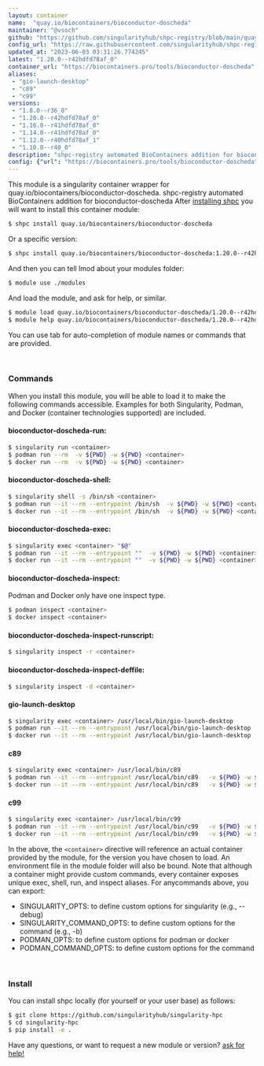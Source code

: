 ```yaml
---
layout: container
name:  "quay.io/biocontainers/bioconductor-doscheda"
maintainer: "@vsoch"
github: "https://github.com/singularityhub/shpc-registry/blob/main/quay.io/biocontainers/bioconductor-doscheda/container.yaml"
config_url: "https://raw.githubusercontent.com/singularityhub/shpc-registry/main/quay.io/biocontainers/bioconductor-doscheda/container.yaml"
updated_at: "2023-06-03 03:31:26.774245"
latest: "1.20.0--r42hdfd78af_0"
container_url: "https://biocontainers.pro/tools/bioconductor-doscheda"
aliases:
 - "gio-launch-desktop"
 - "c89"
 - "c99"
versions:
 - "1.8.0--r36_0"
 - "1.20.0--r42hdfd78af_0"
 - "1.16.0--r41hdfd78af_0"
 - "1.14.0--r41hdfd78af_0"
 - "1.12.0--r40hdfd78af_1"
 - "1.10.0--r40_0"
description: "shpc-registry automated BioContainers addition for bioconductor-doscheda"
config: {"url": "https://biocontainers.pro/tools/bioconductor-doscheda", "maintainer": "@vsoch", "description": "shpc-registry automated BioContainers addition for bioconductor-doscheda", "latest": {"1.20.0--r42hdfd78af_0": "sha256:e2f1b989a9fd0e72c2d356c58ae5d7f16b193ad8909bc2036d364f9ffa2298c7"}, "tags": {"1.8.0--r36_0": "sha256:823bfe1f4ad09bbeccbdbbd61392821b31ea6d196832eeca3c8145afd967574b", "1.20.0--r42hdfd78af_0": "sha256:e2f1b989a9fd0e72c2d356c58ae5d7f16b193ad8909bc2036d364f9ffa2298c7", "1.16.0--r41hdfd78af_0": "sha256:ec8d2c8f1d9d09ce1e8c40e83ba105034a4d7f5ac1ee5e183ee518ef4b6dad10", "1.14.0--r41hdfd78af_0": "sha256:772f4e79a8b3cbec7c9720155a1abe8733a37f14e1393e92f11a34f7abcb241f", "1.12.0--r40hdfd78af_1": "sha256:182c4ff88589b723e13117a5f715fa568e364a25cf2b42de58e50bc60cb612ec", "1.10.0--r40_0": "sha256:66e00ba8949e760a24ce8cf794cc175b8a152a54601a1d035e7f72403f83f068"}, "docker": "quay.io/biocontainers/bioconductor-doscheda", "aliases": {"gio-launch-desktop": "/usr/local/bin/gio-launch-desktop", "c89": "/usr/local/bin/c89", "c99": "/usr/local/bin/c99"}}
---
```


This module is a singularity container wrapper for quay.io/biocontainers/bioconductor-doscheda.
shpc-registry automated BioContainers addition for bioconductor-doscheda
After [installing shpc](#install) you will want to install this container module:


```bash
$ shpc install quay.io/biocontainers/bioconductor-doscheda
```

Or a specific version:

```bash
$ shpc install quay.io/biocontainers/bioconductor-doscheda:1.20.0--r42hdfd78af_0
```

And then you can tell lmod about your modules folder:

```bash
$ module use ./modules
```

And load the module, and ask for help, or similar.

```bash
$ module load quay.io/biocontainers/bioconductor-doscheda/1.20.0--r42hdfd78af_0
$ module help quay.io/biocontainers/bioconductor-doscheda/1.20.0--r42hdfd78af_0
```

You can use tab for auto-completion of module names or commands that are provided.

<br>

### Commands

When you install this module, you will be able to load it to make the following commands accessible.
Examples for both Singularity, Podman, and Docker (container technologies supported) are included.

#### bioconductor-doscheda-run:

```bash
$ singularity run <container>
$ podman run --rm  -v ${PWD} -w ${PWD} <container>
$ docker run --rm  -v ${PWD} -w ${PWD} <container>
```

#### bioconductor-doscheda-shell:

```bash
$ singularity shell -s /bin/sh <container>
$ podman run --it --rm --entrypoint /bin/sh  -v ${PWD} -w ${PWD} <container>
$ docker run --it --rm --entrypoint /bin/sh  -v ${PWD} -w ${PWD} <container>
```

#### bioconductor-doscheda-exec:

```bash
$ singularity exec <container> "$@"
$ podman run --it --rm --entrypoint ""  -v ${PWD} -w ${PWD} <container> "$@"
$ docker run --it --rm --entrypoint ""  -v ${PWD} -w ${PWD} <container> "$@"
```

#### bioconductor-doscheda-inspect:

Podman and Docker only have one inspect type.

```bash
$ podman inspect <container>
$ docker inspect <container>
```

#### bioconductor-doscheda-inspect-runscript:

```bash
$ singularity inspect -r <container>
```

#### bioconductor-doscheda-inspect-deffile:

```bash
$ singularity inspect -d <container>
```


#### gio-launch-desktop

```bash
$ singularity exec <container> /usr/local/bin/gio-launch-desktop
$ podman run --it --rm --entrypoint /usr/local/bin/gio-launch-desktop   -v ${PWD} -w ${PWD} <container> -c " $@"
$ docker run --it --rm --entrypoint /usr/local/bin/gio-launch-desktop   -v ${PWD} -w ${PWD} <container> -c " $@"
```


#### c89

```bash
$ singularity exec <container> /usr/local/bin/c89
$ podman run --it --rm --entrypoint /usr/local/bin/c89   -v ${PWD} -w ${PWD} <container> -c " $@"
$ docker run --it --rm --entrypoint /usr/local/bin/c89   -v ${PWD} -w ${PWD} <container> -c " $@"
```


#### c99

```bash
$ singularity exec <container> /usr/local/bin/c99
$ podman run --it --rm --entrypoint /usr/local/bin/c99   -v ${PWD} -w ${PWD} <container> -c " $@"
$ docker run --it --rm --entrypoint /usr/local/bin/c99   -v ${PWD} -w ${PWD} <container> -c " $@"
```



In the above, the `<container>` directive will reference an actual container provided
by the module, for the version you have chosen to load. An environment file in the
module folder will also be bound. Note that although a container
might provide custom commands, every container exposes unique exec, shell, run, and
inspect aliases. For anycommands above, you can export:

 - SINGULARITY_OPTS: to define custom options for singularity (e.g., --debug)
 - SINGULARITY_COMMAND_OPTS: to define custom options for the command (e.g., -b)
 - PODMAN_OPTS: to define custom options for podman or docker
 - PODMAN_COMMAND_OPTS: to define custom options for the command

<br>

### Install

You can install shpc locally (for yourself or your user base) as follows:

```bash
$ git clone https://github.com/singularityhub/singularity-hpc
$ cd singularity-hpc
$ pip install -e .
```

Have any questions, or want to request a new module or version? [ask for help!](https://github.com/singularityhub/singularity-hpc/issues)